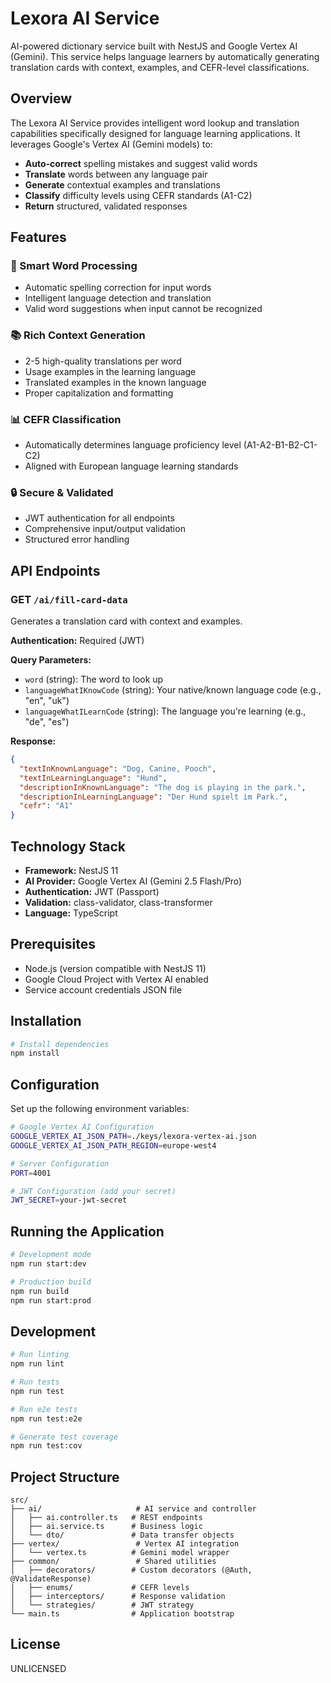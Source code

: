 # Lexora AI Service

AI-powered dictionary service built with NestJS and Google Vertex AI (Gemini). This service helps language learners by automatically generating translation cards with context, examples, and CEFR-level classifications.

## Overview

The Lexora AI Service provides intelligent word lookup and translation capabilities specifically designed for language learning applications. It leverages Google's Vertex AI (Gemini models) to:

- **Auto-correct** spelling mistakes and suggest valid words
- **Translate** words between any language pair
- **Generate** contextual examples and translations
- **Classify** difficulty levels using CEFR standards (A1-C2)
- **Return** structured, validated responses

## Features

### 🎯 Smart Word Processing

- Automatic spelling correction for input words
- Intelligent language detection and translation
- Valid word suggestions when input cannot be recognized

### 📚 Rich Context Generation

- 2-5 high-quality translations per word
- Usage examples in the learning language
- Translated examples in the known language
- Proper capitalization and formatting

### 📊 CEFR Classification

- Automatically determines language proficiency level (A1-A2-B1-B2-C1-C2)
- Aligned with European language learning standards

### 🔒 Secure & Validated

- JWT authentication for all endpoints
- Comprehensive input/output validation
- Structured error handling

## API Endpoints

### GET `/ai/fill-card-data`

Generates a translation card with context and examples.

**Authentication:** Required (JWT)

**Query Parameters:**

- `word` (string): The word to look up
- `languageWhatIKnowCode` (string): Your native/known language code (e.g., "en", "uk")
- `languageWhatILearnCode` (string): The language you're learning (e.g., "de", "es")

**Response:**

```json
{
  "textInKnownLanguage": "Dog, Canine, Pooch",
  "textInLearningLanguage": "Hund",
  "descriptionInKnownLanguage": "The dog is playing in the park.",
  "descriptionInLearningLanguage": "Der Hund spielt im Park.",
  "cefr": "A1"
}
```

## Technology Stack

- **Framework:** NestJS 11
- **AI Provider:** Google Vertex AI (Gemini 2.5 Flash/Pro)
- **Authentication:** JWT (Passport)
- **Validation:** class-validator, class-transformer
- **Language:** TypeScript

## Prerequisites

- Node.js (version compatible with NestJS 11)
- Google Cloud Project with Vertex AI enabled
- Service account credentials JSON file

## Installation

```bash
# Install dependencies
npm install
```

## Configuration

Set up the following environment variables:

```bash
# Google Vertex AI Configuration
GOOGLE_VERTEX_AI_JSON_PATH=./keys/lexora-vertex-ai.json
GOOGLE_VERTEX_AI_JSON_PATH_REGION=europe-west4

# Server Configuration
PORT=4001

# JWT Configuration (add your secret)
JWT_SECRET=your-jwt-secret
```

## Running the Application

```bash
# Development mode
npm run start:dev

# Production build
npm run build
npm run start:prod
```

## Development

```bash
# Run linting
npm run lint

# Run tests
npm run test

# Run e2e tests
npm run test:e2e

# Generate test coverage
npm run test:cov
```

## Project Structure

```
src/
├── ai/                     # AI service and controller
│   ├── ai.controller.ts   # REST endpoints
│   ├── ai.service.ts      # Business logic
│   └── dto/               # Data transfer objects
├── vertex/                 # Vertex AI integration
│   └── vertex.ts          # Gemini model wrapper
├── common/                 # Shared utilities
│   ├── decorators/        # Custom decorators (@Auth, @ValidateResponse)
│   ├── enums/             # CEFR levels
│   ├── interceptors/      # Response validation
│   └── strategies/        # JWT strategy
└── main.ts                # Application bootstrap
```

## License

UNLICENSED
